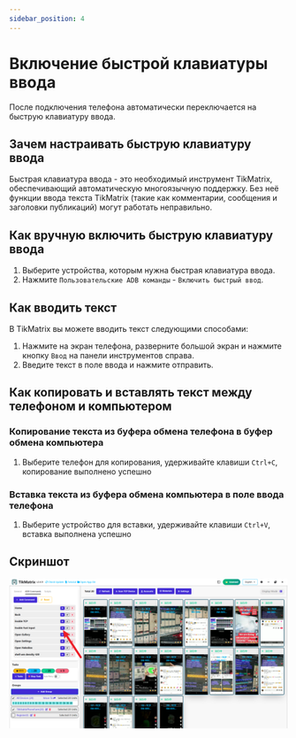 ```yaml
---
sidebar_position: 4
---
```


# Включение быстрой клавиатуры ввода

После подключения телефона автоматически переключается на быструю клавиатуру ввода.

## Зачем настраивать быструю клавиатуру ввода

Быстрая клавиатура ввода - это необходимый инструмент TikMatrix, обеспечивающий автоматическую многоязычную поддержку. Без неё функции ввода текста TikMatrix (такие как комментарии, сообщения и заголовки публикаций) могут работать неправильно.

## Как вручную включить быструю клавиатуру ввода

1. Выберите устройства, которым нужна быстрая клавиатура ввода.
2. Нажмите `Пользовательские ADB команды` - `Включить быстрый ввод`.

## Как вводить текст

В TikMatrix вы можете вводить текст следующими способами:

1. Нажмите на экран телефона, разверните большой экран и нажмите кнопку `Ввод` на панели инструментов справа.
2. Введите текст в поле ввода и нажмите отправить.

## Как копировать и вставлять текст между телефоном и компьютером

### Копирование текста из буфера обмена телефона в буфер обмена компьютера

1. Выберите телефон для копирования, удерживайте клавиши `Ctrl+C`, копирование выполнено успешно

### Вставка текста из буфера обмена компьютера в поле ввода телефона

1. Выберите устройство для вставки, удерживайте клавиши `Ctrl+V`, вставка выполнена успешно

## Скриншот

![enable-fast-input.png](../img/enable-fast-input.png)
